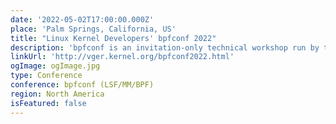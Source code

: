```yaml
---
date: '2022-05-02T17:00:00.000Z'
place: 'Palm Springs, California, US'
title: "Linux Kernel Developers' bpfconf 2022"
description: 'bpfconf is an invitation-only technical workshop run by the Linux community in order to bring BPF core developers together, to discuss new ideas and to work out improvements to the Linux BPF subsystem that will make their way into future mainline kernels and into the LLVM BPF backend.'
linkUrl: 'http://vger.kernel.org/bpfconf2022.html'
ogImage: ogImage.jpg
type: Conference
conference: bpfconf (LSF/MM/BPF)
region: North America
isFeatured: false
---
```

